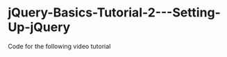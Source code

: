 jQuery-Basics-Tutorial-2---Setting-Up-jQuery
============================================

Code for the following video tutorial 
